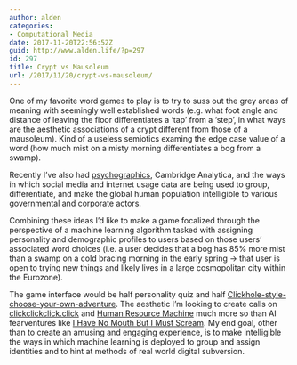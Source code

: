 ```yaml
---
author: alden
categories:
- Computational Media
date: 2017-11-20T22:56:52Z
guid: http://www.alden.life/?p=297
id: 297
title: Crypt vs Mausoleum
url: /2017/11/20/crypt-vs-mausoleum/
---
```


One of my favorite word games to play is to try to suss out the grey areas of meaning with seemingly well established words (e.g. what foot angle and distance of leaving the floor differentiates a &#8216;tap&#8217; from a &#8216;step&#8217;, in what ways are the aesthetic associations of a crypt different from those of a mausoleum). Kind of a useless semiotics examing the edge case value of a word (how much mist on a misty morning differentiates a bog from a swamp).

Recently I&#8217;ve also had [psychographics](https://www.youtube.com/watch?v=n8Dd5aVXLCc), Cambridge Analytica, and the ways in which social media and internet usage data are being used to group, differentiate, and make the global human population intelligible to various governmental and corporate actors.

Combining these ideas I&#8217;d like to make a game focalized through the perspective of a machine learning algorithm tasked with assigning personality and demographic profiles to users based on those users&#8217; associated word choices (i.e. a user decides that a bog has 85% more mist than a swamp on a cold bracing morning in the early spring -> that user is open to trying new things and likely lives in a large cosmopolitan city within the Eurozone).

The game interface would be half personality quiz and half [Clickhole-style-choose-your-own-adventure](http://www.clickhole.com/features/clickventure/). The aesthetic I&#8217;m looking to create calls on [clickclickclick.click](https://clickclickclick.click/) and [Human Resource Machine](https://www.youtube.com/watch?v=428R_oEjGGI) much more so than AI fearventures like [I Have No Mouth But I Must Scream](https://www.youtube.com/watch?v=428R_oEjGGI). My end goal, other than to create an amusing and engaging experience, is to make intelligible the ways in which machine learning is deployed to group and assign identities and to hint at methods of real world digital subversion.